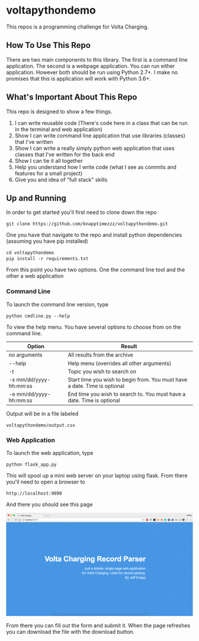 # voltapythondemo
This repos is a programming challenge for Volta Charging.

## How To Use This Repo
There are two main components to this library. The first is a command line application. The second is a webpage application. You can run either application. However both should be run using Python 2.7+. I make no promises that this is application will work with Python 3.6+.

## What's Important About This Repo
This repo is designed to show a few things.

1. I can write reusable code (There's code here in a class that can be run in the terminal and web application)
2. Show I can write command line application that use libraries (classes) that I've written
3. Show I can write a really simply python web application that uses classes that I've written for the back end
4. Show I can tie it all together
5. Help you understand how I write code (what I see as commits and features for a small project)
6. Give you and idea of "full stack" skills

## Up and Running
In order to get started you'll first need to clone down the repo

```
git clone https://github.com/knapptimezzz/voltapythondemo.git
```

One you have that navigate to the repo and install python dependencies (assuming you have pip installed)

```
cd voltapythondemo
pip install -r requirements.txt
```

From this point you have two options. One the command line tool and the other a web application

### Command Line
To launch the command line version, type

```
python cmdline.py --help
```

To view the help menu. You have several options to choose from on the command line.

|Option|Result|
|---|---|
| no arguments | All results from the archive |
| --help | Help menu (overrides all other arguments) |
| -t | Topic you wish to search on |
| -s mm/dd/yyyy-hh:mm:ss| Start time you wish to begin from. You must have a date. Time is optional |
| -e mm/dd/yyyy-hh:mm:ss| End time you wish to search to. You must have a date. Time is optional |

Output will be in a file labeled

```
voltapythondemo/output.csv
```

### Web Application
To launch the web application, type

```
python flask_app.py
```

This will spool up a mini web server on your laptop using flask. From there you'll need to open a browser to

```
http://localhost:9090
```

And there you should see this page

![Webpage Image](static/css/images/Webpage.png)

From there you can fill out the form and submit it. When the page refreshes you can download the file with the download button.
